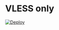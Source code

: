# VLESS only

[![Deploy](https://www.herokucdn.com/deploy/button.png)](https://dashboard.heroku.com/new?template=https://github.com/kongmadai/X1vless.git)
